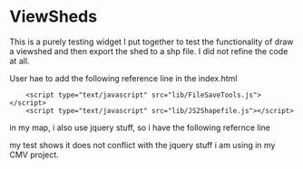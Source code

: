 # ViewSheds

This is a purely testing widget I put together to test the functionality of draw a viewshed and then export the shed to a shp file.
I did not refine the code at all. 

User hae to add the following reference line in the index.html

        <script type="text/javascript" src="lib/FileSaveTools.js"></script>
        <script type="text/javascript" src="lib/JS2Shapefile.js"></script>           

in my map, i also use jquery stuff, so i have the following refernce line 
        <script type="text/javascript" src="//code.jquery.com/jquery-1.7.1.min.js"></script>

my test shows it does not conflict with the jquery stuff i am using in my CMV project.

